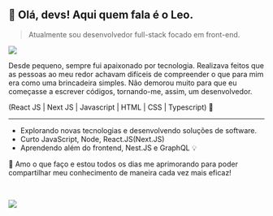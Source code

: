 ## 👋 Olá, devs! Aqui quem fala é o <strong>Leo.</strong>

> Atualmente sou desenvolvedor full-stack focado em front-end.

<a href="">
 <img src="https://img.shields.io/badge/-LinkedIn-6633cc?style=flat-square&logo=Linkedin&logoColor=white"/>
<a/>

Desde pequeno, sempre fui apaixonado por tecnologia. Realizava feitos que as pessoas ao meu redor achavam difíceis de compreender o que para mim era como uma brincadeira simples. Não demorou muito para que eu começasse a escrever códigos, tornando-me, assim, um desenvolvedor.

(React JS | Next JS | Javascript | HTML | CSS | Typescript) 🚀

---

- Explorando novas tecnologias e desenvolvendo soluções de software.
- Curto JavaScript, Node, React.JS(Next.JS)
- Aprendendo além do frontend, Nest.JS e GraphQL 💡

<p>💜 Amo o que faço e estou todos os dias me aprimorando para poder compartilhar meu conhecimento de maneira cada vez mais eficaz!</p>

<br/>

![](https://github-readme-stats.vercel.app/api?username=SoaresLeonardo&theme=tokyonight&hide_border=true&include_all_commits=false&count_private=false)
